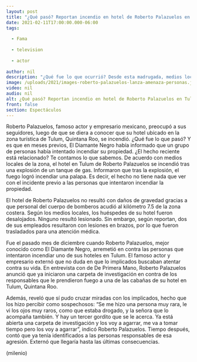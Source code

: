 ```yaml
---
layout: post
title: "¿Qué pasó? Reportan incendio en hotel de Roberto Palazuelos en Tulum; esto sabemos"
date: 2021-02-11T17:00:00.000-06:00
tags:
  
  - Fama
  
  - television
  
  - actor
  
author: nil
description: "¿Qué fue lo que ocurrió? Desde esta madrugada, medios locales reportaron que el hotel en Tulum de Roberto Palazuelos se había incendiado. ¿Tuvo algo que ver el pasado evento en el que un grupo de personas intentaron quemar su propiedad? "
image: /uploads/2021/images-roberto-palazuelos-lanza-amenaza-personas.jpg
video: nil
audio: nil
alt: ¿Qué pasó? Reportan incendio en hotel de Roberto Palazuelos en Tulum; esto sabemos
front: false
section: Espectáculos
---
```


Roberto Palazuelos, famoso actor y empresario mexicano, preocupó a sus seguidores, luego de que se diera a conocer que su hotel ubicado en la zona turística de Tulum, Quintana Roo, se incendió. ¿Qué fue lo que pasó? Y es que en meses previos, El Diamante Negro había informado que un grupo de personas había intentado incendiar su propiedad. ¿El hecho reciente está relacionado? Te contamos lo que sabemos. De acuerdo con medios locales de la zona, el hotel en Tulum de Roberto Palazuelos se incendió tras una explosión de un tanque de gas. Informaron que tras la explosión, el fuego logró incendiar una palapa. Es decir, el hecho no tiene nada que ver con el incidente previo a las personas que intentaron incendiar la propiedad. 

El hotel de Roberto Palazuelos no resultó con daños de gravedad gracias a que personal del cuerpo de bomberos acudió al kilómetro 7.5 de la zona costera. Según los medios locales, los huéspedes de su hotel fueron desalojados. Ninguno resultó lesionado. Sin embargo, según reportan, dos de sus empleados resultaron con lesiones en brazos, por lo que fueron trasladados para una atención médica.

Fue el pasado mes de diciembre cuando Roberto Palazuelos, mejor conocido como El Diamante Negro, arremetió en contra las personas que intentaron incendiar uno de sus hoteles en Tulum. El famoso actor y empresario externó que no duda en que lo implicados buscaban atentar contra su vida.
En entrevista con de De Primera Mano, Roberto Palazuelos anunció que ya iniciaron una carpeta de investigación en contra de los responsables que le prendieron fuego a una de las cabañas de su hotel en Tulum, Quintana Roo. 

Además, reveló que sí pudo cruzar miradas con los implicados, hecho que los hizo percibir como sospechosos: “Se me hizo una persona muy rara, le vi los ojos muy raros, como que estaba drogado, y la señora que lo acompaña también. Y hay un tercer gordito que se le acerca. Ya está abierta una carpeta de investigación y los voy a agarrar, me va a tomar tiempo pero los voy a agarrar”, indicó Roberto Palazuelos. 
Tiempo después, contó que ya tenía identificados a las personas responsables de esa agresión. Externó que llegaría hasta las últimas consecuencias. 

(milenio)